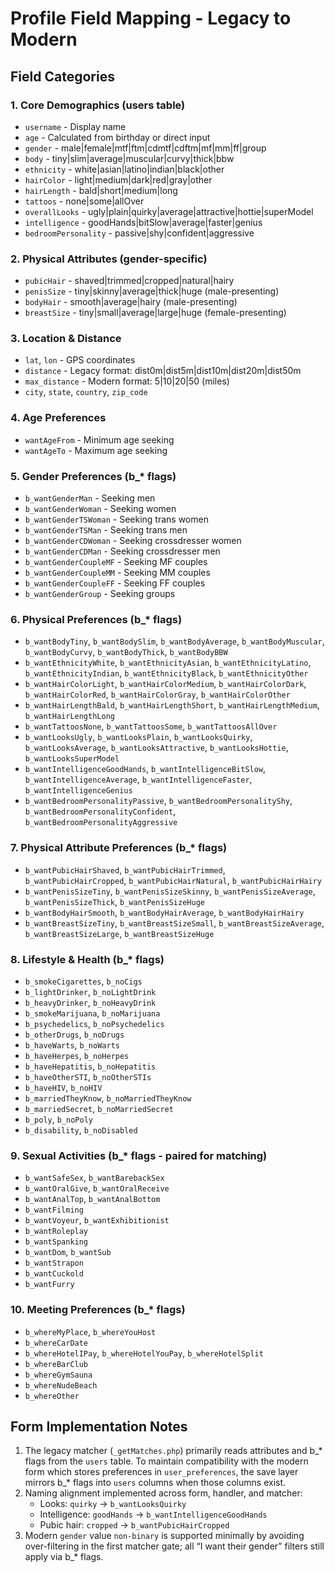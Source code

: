 # Profile Field Mapping - Legacy to Modern

## Field Categories

### 1. Core Demographics (users table)
- `username` - Display name
- `age` - Calculated from birthday or direct input
- `gender` - male|female|mtf|ftm|cdmtf|cdftm|mf|mm|ff|group
- `body` - tiny|slim|average|muscular|curvy|thick|bbw
- `ethnicity` - white|asian|latino|indian|black|other
- `hairColor` - light|medium|dark|red|gray|other
- `hairLength` - bald|short|medium|long
- `tattoos` - none|some|allOver
- `overallLooks` - ugly|plain|quirky|average|attractive|hottie|superModel
- `intelligence` - goodHands|bitSlow|average|faster|genius
- `bedroomPersonality` - passive|shy|confident|aggressive

### 2. Physical Attributes (gender-specific)
- `pubicHair` - shaved|trimmed|cropped|natural|hairy
- `penisSize` - tiny|skinny|average|thick|huge (male-presenting)
- `bodyHair` - smooth|average|hairy (male-presenting)
- `breastSize` - tiny|small|average|large|huge (female-presenting)

### 3. Location & Distance
- `lat`, `lon` - GPS coordinates
- `distance` - Legacy format: dist0m|dist5m|dist10m|dist20m|dist50m
- `max_distance` - Modern format: 5|10|20|50 (miles)
- `city`, `state`, `country`, `zip_code`

### 4. Age Preferences
- `wantAgeFrom` - Minimum age seeking
- `wantAgeTo` - Maximum age seeking

### 5. Gender Preferences (b_* flags)
- `b_wantGenderMan` - Seeking men
- `b_wantGenderWoman` - Seeking women
- `b_wantGenderTSWoman` - Seeking trans women
- `b_wantGenderTSMan` - Seeking trans men
- `b_wantGenderCDWoman` - Seeking crossdresser women
- `b_wantGenderCDMan` - Seeking crossdresser men
- `b_wantGenderCoupleMF` - Seeking MF couples
- `b_wantGenderCoupleMM` - Seeking MM couples
- `b_wantGenderCoupleFF` - Seeking FF couples
- `b_wantGenderGroup` - Seeking groups

### 6. Physical Preferences (b_* flags)
- `b_wantBodyTiny`, `b_wantBodySlim`, `b_wantBodyAverage`, `b_wantBodyMuscular`, `b_wantBodyCurvy`, `b_wantBodyThick`, `b_wantBodyBBW`
- `b_wantEthnicityWhite`, `b_wantEthnicityAsian`, `b_wantEthnicityLatino`, `b_wantEthnicityIndian`, `b_wantEthnicityBlack`, `b_wantEthnicityOther`
- `b_wantHairColorLight`, `b_wantHairColorMedium`, `b_wantHairColorDark`, `b_wantHairColorRed`, `b_wantHairColorGray`, `b_wantHairColorOther`
- `b_wantHairLengthBald`, `b_wantHairLengthShort`, `b_wantHairLengthMedium`, `b_wantHairLengthLong`
- `b_wantTattoosNone`, `b_wantTattoosSome`, `b_wantTattoosAllOver`
- `b_wantLooksUgly`, `b_wantLooksPlain`, `b_wantLooksQuirky`, `b_wantLooksAverage`, `b_wantLooksAttractive`, `b_wantLooksHottie`, `b_wantLooksSuperModel`
- `b_wantIntelligenceGoodHands`, `b_wantIntelligenceBitSlow`, `b_wantIntelligenceAverage`, `b_wantIntelligenceFaster`, `b_wantIntelligenceGenius`
- `b_wantBedroomPersonalityPassive`, `b_wantBedroomPersonalityShy`, `b_wantBedroomPersonalityConfident`, `b_wantBedroomPersonalityAggressive`

### 7. Physical Attribute Preferences (b_* flags)
- `b_wantPubicHairShaved`, `b_wantPubicHairTrimmed`, `b_wantPubicHairCropped`, `b_wantPubicHairNatural`, `b_wantPubicHairHairy`
- `b_wantPenisSizeTiny`, `b_wantPenisSizeSkinny`, `b_wantPenisSizeAverage`, `b_wantPenisSizeThick`, `b_wantPenisSizeHuge`
- `b_wantBodyHairSmooth`, `b_wantBodyHairAverage`, `b_wantBodyHairHairy`
- `b_wantBreastSizeTiny`, `b_wantBreastSizeSmall`, `b_wantBreastSizeAverage`, `b_wantBreastSizeLarge`, `b_wantBreastSizeHuge`

### 8. Lifestyle & Health (b_* flags)
- `b_smokeCigarettes`, `b_noCigs`
- `b_lightDrinker`, `b_noLightDrink`
- `b_heavyDrinker`, `b_noHeavyDrink`
- `b_smokeMarijuana`, `b_noMarijuana`
- `b_psychedelics`, `b_noPsychedelics`
- `b_otherDrugs`, `b_noDrugs`
- `b_haveWarts`, `b_noWarts`
- `b_haveHerpes`, `b_noHerpes`
- `b_haveHepatitis`, `b_noHepatitis`
- `b_haveOtherSTI`, `b_noOtherSTIs`
- `b_haveHIV`, `b_noHIV`
- `b_marriedTheyKnow`, `b_noMarriedTheyKnow`
- `b_marriedSecret`, `b_noMarriedSecret`
- `b_poly`, `b_noPoly`
- `b_disability`, `b_noDisabled`

### 9. Sexual Activities (b_* flags - paired for matching)
- `b_wantSafeSex`, `b_wantBarebackSex`
- `b_wantOralGive`, `b_wantOralReceive`
- `b_wantAnalTop`, `b_wantAnalBottom`
- `b_wantFilming`
- `b_wantVoyeur`, `b_wantExhibitionist`
- `b_wantRoleplay`
- `b_wantSpanking`
- `b_wantDom`, `b_wantSub`
- `b_wantStrapon`
- `b_wantCuckold`
- `b_wantFurry`

### 10. Meeting Preferences (b_* flags)
- `b_whereMyPlace`, `b_whereYouHost`
- `b_whereCarDate`
- `b_whereHotelIPay`, `b_whereHotelYouPay`, `b_whereHotelSplit`
- `b_whereBarClub`
- `b_whereGymSauna`
- `b_whereNudeBeach`
- `b_whereOther`

## Form Implementation Notes

1. The legacy matcher (`_getMatches.php`) primarily reads attributes and b_* flags from the `users` table. To maintain compatibility with the modern form which stores preferences in `user_preferences`, the save layer mirrors b_* flags into `users` columns when those columns exist.
2. Naming alignment implemented across form, handler, and matcher:
   - Looks: `quirky` → `b_wantLooksQuirky`
   - Intelligence: `goodHands` → `b_wantIntelligenceGoodHands`
   - Pubic hair: `cropped` → `b_wantPubicHairCropped`
3. Modern `gender` value `non-binary` is supported minimally by avoiding over-filtering in the first matcher gate; all “I want their gender” filters still apply via b_* flags.
